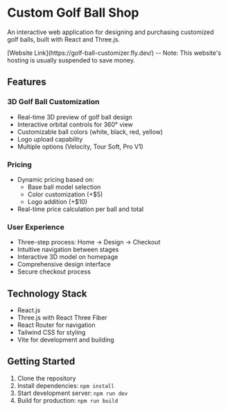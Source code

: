 # Custom Golf Ball Shop

An interactive web application for designing and purchasing customized golf balls, built with React and Three.js.
<p>[Website Link](https://golf-ball-customizer.fly.dev/) 
  -- Note: This website's hosting is usually suspended to save money.</p>

## Features

### 3D Golf Ball Customization
- Real-time 3D preview of golf ball design
- Interactive orbital controls for 360° view
- Customizable ball colors (white, black, red, yellow)
- Logo upload capability
- Multiple options (Velocity, Tour Soft, Pro V1)

### Pricing
- Dynamic pricing based on:
  - Base ball model selection
  - Color customization (+$5)
  - Logo addition (+$10)
- Real-time price calculation per ball and total

### User Experience
- Three-step process: Home → Design → Checkout
- Intuitive navigation between stages
- Interactive 3D model on homepage
- Comprehensive design interface
- Secure checkout process

## Technology Stack

- React.js
- Three.js with React Three Fiber
- React Router for navigation
- Tailwind CSS for styling
- Vite for development and building

## Getting Started

1. Clone the repository
2. Install dependencies: `npm install`
3. Start development server: `npm run dev`
4. Build for production: `npm run build`
